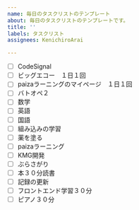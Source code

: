 ```yaml
---
name: 毎日のタスクリストのテンプレート
about: 毎日のタスクリストのテンプレートです。
title: ''
labels: タスクリスト
assignees: KenichiroArai

---
```


- [ ] CodeSignal
- [ ] ビッグエコー　１日１回
- [ ] paizaラーニングのマイページ　１日１回
- [ ] バトオペ２
- [ ] 数学
- [ ] 英語
- [ ] 国語
- [ ] 組み込みの学習
- [ ] 薬を塗る
- [ ] paizaラーニング
- [ ] KMG開発
- [ ] ぶらさがり
- [ ] 本３０分読書
- [ ] 記録の更新
- [ ] フロントエンド学習３０分
- [ ] ピアノ３０分

